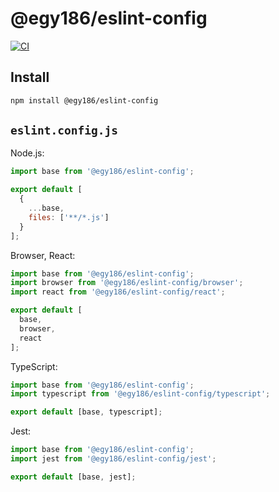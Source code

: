 # @egy186/eslint-config

[![CI](https://github.com/egy186/eslint-config/workflows/CI/badge.svg)](https://github.com/egy186/eslint-config/actions?query=workflow%3ACI)

## Install

```sh
npm install @egy186/eslint-config
```

## `eslint.config.js`

Node.js:

```js
import base from '@egy186/eslint-config';

export default [
  {
    ...base,
    files: ['**/*.js']
  }
];
```

Browser, React:

```js
import base from '@egy186/eslint-config';
import browser from '@egy186/eslint-config/browser';
import react from '@egy186/eslint-config/react';

export default [
  base,
  browser,
  react
];
```

TypeScript:

```js
import base from '@egy186/eslint-config';
import typescript from '@egy186/eslint-config/typescript';

export default [base, typescript];
```

Jest:

```js
import base from '@egy186/eslint-config';
import jest from '@egy186/eslint-config/jest';

export default [base, jest];
```
